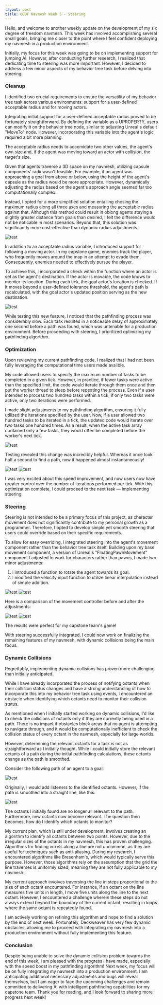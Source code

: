 ```yaml
---
layout: post
title: 6DOF Navmesh Week 5 - Steering
---
```


Hello, and welcome to another weekly update on the development of my six degree of freedom navmesh. This week has involved accomplishing several small goals, bringing me closer to the point where I feel confident deploying my navmesh in a production environment.

Initially, my focus for this week was going to be on implementing support for jumping AI. However, after conducting further research, I realized that dedicating time to steering was more important. However, I decided to address a few minor aspects of my behavior tree task before delving into steering.

### Cleanup

I identified two crucial requirements to ensure the versatility of my behavior tree task across various environments: support for a user-defined acceptable radius and for moving actors.

Integrating initial support for a user-defined acceptable radius proved to be fortunately straightforward. By defining the variable as a UPROPERTY, users can modify it on the behavior tree node, similar to adjusting Unreal's default "MoveTo" node. However, incorporating this variable into the agent's logic required a bit more planning.

The acceptable radius needs to accomidate two other values, the agent's own size and, if the agent was moving toward an actor with collision, the target's size.

Given that agents traverse a 3D space on my navmesh, utilizing capsule components' radii wasn't feasible. For example, if an agent was approaching a goal from above or below, using the height of the agent's capsule as the radius would be more appropriate. However, dynamically adjusting the radius based on the agent's approach angle seemed far too computationally complex.

Instead, I opted for a more simplified solution entailing chosing the maximum radius along all three axes and measuring the acceptable radius against that. Although this method could result in oblong agents staying a slightly greater distance from goals than desired, I felt the difference would not be noticable in most scenarios. Beyond that, this solution was significantly more cost-effective than dynamic radius adjustments.

![test](https://i.imgur.com/LBqNl5H.png)

In addition to an acceptable radius variable, I introduced support for following a moving actor. In my capstone game, enemies track the player, who frequently moves around the map in an attempt to evade them. Consequently, enemies needed to effectively pursue the player.

To achieve this, I incorporated a check within the function where an actor is set as the agent's destination. If the actor is movable, the code knows to monitor its location. During each tick, the goal actor's location is checked. If it moves beyond a user-defined tolerance threshold, the agent's path is recalculated, with the goal actor's updated position serving as the new destination.

![test](https://i.imgur.com/5ZMwc3b.png)

While testing this new feature, I noticed that the pathfinding process was considerably slow. Each task resulted in a noticeable delay of approximately one second before a path was found, which was untenable for a production environment. Before proceeding with steering, I prioritized optimizing my pathfinding algorithm.

### Optimization

Upon reviewing my current pathfinding code, I realized that I had not been fully leveraging the computational time users made avalible.

My code allowed users to specify the maximum number of tasks to be completed in a given tick. However, in practice, if fewer tasks were active than the specified limit, the code would iterate through them once and then put the worker thread to sleep before repeating the process. Even if a user intended to process two hundred tasks within a tick, if only two tasks were active, only two iterations were performed.

I made slight adjustments to my pathfinding algorithm, ensuring it fully utilized the iterations specified by the user. Now, if a user allowed two hundred tasks to be iterated in a tick, the updated code would iterate over two tasks one hundred times. As a result, when the active task array contained only a few tasks, they would often be completed before the worker's next tick.

![test](https://i.imgur.com/6y99Zue.png)

Testing revealed this change was incredibly helpful. Whereas it once took half a second to find a path, now it happened almost instantaneously!

![test](https://i.imgur.com/TBAk0kT.png)
![test](https://i.imgur.com/XXE2pmP.png)

I was very excited about this speed improvement, and now users now have greater control over the number of iterations performed per tick. With this optimization complete, I could proceed to the next task &mdash; implementing steering.

### Steering

Steering is not intended to be a primary focus of this project, as character movement does not significantly contribute to my personal growth as a programmer. Therefore, I opted to develop simple yet smooth steering that users could override based on their specific requirements.

To allow for easy overriding, I integrated steering into the agent's movement component rather than the behavior tree task itself. Building upon my base movement component, a version of Unreal's "FloatingPawnMovement" component I adjusted to work for characters rather than pawns, I made two minor adjustments:
1. I introduced a function to rotate the agent towards its goal.
2. I modified the velocity input function to utilize linear interpolation instead of simple addition.

![test](https://i.imgur.com/nAYJzRZ.png)
![test](https://i.imgur.com/ROYYzoE.png)

Here is a comparison of the movement controller before and after the adjustments:

![test](https://i.imgur.com/Pyjv2w6.gif)
![test](https://i.imgur.com/ngvHtXV.gif)

The results were perfect for my capstone team's game!

With steering successfully integrated, I could now work on finalizing the remaining features of my navmesh, with dynamic collisions being the main focus.

### Dynamic Collisions

Regrettably, implementing dynamic collisions has proven more challenging than initially anticipated.

While I have already incorporated the process of notifying octants when their collision status changes and have a strong understanding of how to incorporate this into my behavior tree task using events, I encountered an obstacle when identifying which octants need to monitor their collision status.

As mentioned when I initially started working on dynamic collisions, I'd like to check the collisions of octants only if they are currently being used in a path. There is no impact if obstacles block areas that no agent is attempting to navigate through, and it would be computationally inefficient to check the collision status of every octant in the navmesh, especially for large worlds.

However, determining the relevant octants for a task is not as straightforward as I initially thought. While I could initially store the relevant octants of a path during the initial pathfinding calculations, these octants change as the path is smoothed.

Consider the following path of an agent to a goal:

![test](https://i.imgur.com/WBYJIiN.png)

Originally, I would add listeners to the identified octants. However, if the path is smoothed into a straight line, like this:

![test](https://i.imgur.com/rq6xXKk.png)

The octants I initially found are no longer all relevant to the path. Furthermore, new octants now become relevant. The question then becomes, how do I identify which octants to monitor?

My current plan, which is still under development, involves creating an algorithm to identify all octants between two points. However, due to the irregular sizes of the octants in my navmesh, this has proven challenging. Algorithms for finding voxels along a line are not uncommon, as they are useful for techniques such as anti-aliasing. During my research, I encountered algorithms like Bresenham's, which would typically serve this purpose. However, those algorithms rely on the assumption that the grid the line traverses is uniformly sized, meaning they are not fully applicable to my navmesh.

My current approach involves traversing the line in steps proportional to the size of each octant encountered. For instance, if an octant on the line measures five units in length, I move five units along the line to the next octant. However, I encountered a challenge wherein these steps do not always extend beyond the boundary of the current octant, resulting in loops where the same octant is repeatedly found.

I am actively working on refining this algorithm and hope to find a solution by the end of next week. Fortunately, Deckweaver has very few dynamic obstacles, allowing me to proceed with integrating my navmesh into a production environment without fully implementing this feature.

### Conclusion

Despite being unable to solve the dynamic collision problem towards the end of this week, I am pleased with the progress I have made, especially with the speed boost in my pathfinding algorithm! Next week, my focus will be on fully integrating my navmesh into a production environment. I am anticipating additional necessary adjustments and bugs will reveal themselves, but I am eager to face the upcoming challenges and remain committed to delivering AI with intelligent pathfinding capabilities for my capstone team. Thank you for reading, and I look forward to sharing more progress next week!